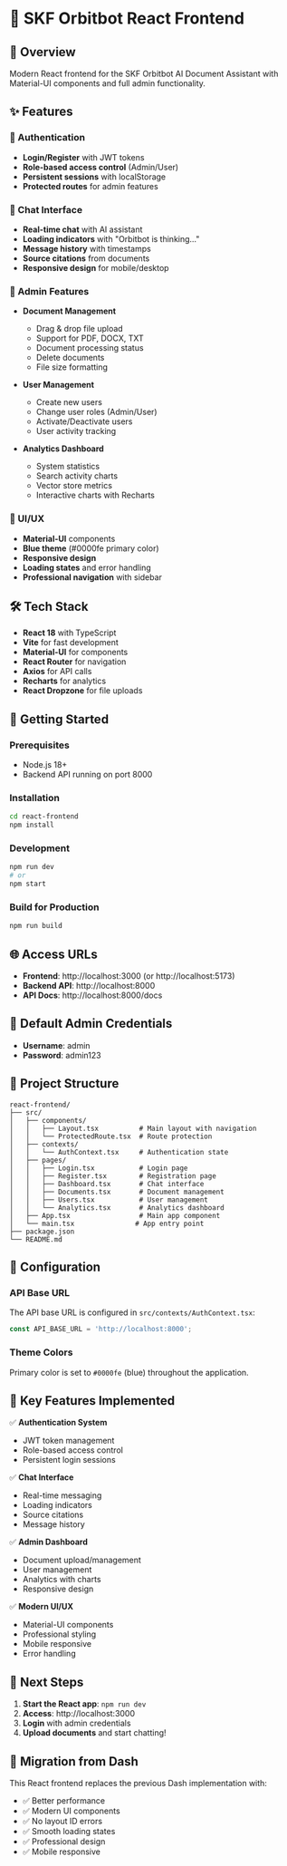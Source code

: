 # 🚀 SKF Orbitbot React Frontend

## 🎯 Overview
Modern React frontend for the SKF Orbitbot AI Document Assistant with Material-UI components and full admin functionality.

## ✨ Features

### 🔐 Authentication
- **Login/Register** with JWT tokens
- **Role-based access control** (Admin/User)
- **Persistent sessions** with localStorage
- **Protected routes** for admin features

### 💬 Chat Interface
- **Real-time chat** with AI assistant
- **Loading indicators** with "Orbitbot is thinking..."
- **Message history** with timestamps
- **Source citations** from documents
- **Responsive design** for mobile/desktop

### 👑 Admin Features
- **Document Management**
  - Drag & drop file upload
  - Support for PDF, DOCX, TXT
  - Document processing status
  - Delete documents
  - File size formatting

- **User Management**
  - Create new users
  - Change user roles (Admin/User)
  - Activate/Deactivate users
  - User activity tracking

- **Analytics Dashboard**
  - System statistics
  - Search activity charts
  - Vector store metrics
  - Interactive charts with Recharts

### 🎨 UI/UX
- **Material-UI** components
- **Blue theme** (#0000fe primary color)
- **Responsive design**
- **Loading states** and error handling
- **Professional navigation** with sidebar

## 🛠️ Tech Stack

- **React 18** with TypeScript
- **Vite** for fast development
- **Material-UI** for components
- **React Router** for navigation
- **Axios** for API calls
- **Recharts** for analytics
- **React Dropzone** for file uploads

## 🚀 Getting Started

### Prerequisites
- Node.js 18+ 
- Backend API running on port 8000

### Installation
```bash
cd react-frontend
npm install
```

### Development
```bash
npm run dev
# or
npm start
```

### Build for Production
```bash
npm run build
```

## 🌐 Access URLs

- **Frontend**: http://localhost:3000 (or http://localhost:5173)
- **Backend API**: http://localhost:8000
- **API Docs**: http://localhost:8000/docs

## 🔑 Default Admin Credentials

- **Username**: admin
- **Password**: admin123

## 📁 Project Structure

```
react-frontend/
├── src/
│   ├── components/
│   │   ├── Layout.tsx          # Main layout with navigation
│   │   └── ProtectedRoute.tsx  # Route protection
│   ├── contexts/
│   │   └── AuthContext.tsx     # Authentication state
│   ├── pages/
│   │   ├── Login.tsx           # Login page
│   │   ├── Register.tsx        # Registration page
│   │   ├── Dashboard.tsx       # Chat interface
│   │   ├── Documents.tsx       # Document management
│   │   ├── Users.tsx           # User management
│   │   └── Analytics.tsx       # Analytics dashboard
│   ├── App.tsx                 # Main app component
│   └── main.tsx               # App entry point
├── package.json
└── README.md
```

## 🔧 Configuration

### API Base URL
The API base URL is configured in `src/contexts/AuthContext.tsx`:
```typescript
const API_BASE_URL = 'http://localhost:8000';
```

### Theme Colors
Primary color is set to `#0000fe` (blue) throughout the application.

## 🎯 Key Features Implemented

✅ **Authentication System**
- JWT token management
- Role-based access control
- Persistent login sessions

✅ **Chat Interface**
- Real-time messaging
- Loading indicators
- Source citations
- Message history

✅ **Admin Dashboard**
- Document upload/management
- User management
- Analytics with charts
- Responsive design

✅ **Modern UI/UX**
- Material-UI components
- Professional styling
- Mobile responsive
- Error handling

## 🚀 Next Steps

1. **Start the React app**: `npm run dev`
2. **Access**: http://localhost:3000
3. **Login** with admin credentials
4. **Upload documents** and start chatting!

## 🔄 Migration from Dash

This React frontend replaces the previous Dash implementation with:
- ✅ Better performance
- ✅ Modern UI components
- ✅ No layout ID errors
- ✅ Smooth loading states
- ✅ Professional design
- ✅ Mobile responsive


